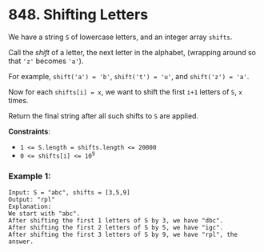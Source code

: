 # 848. Shifting Letters

We have a string `S` of lowercase letters, and an integer array `shifts`.

Call the *shift* of a letter, the next letter in the alphabet, (wrapping around so that `'z'` becomes `'a'`). 

For example, `shift('a') = 'b'`, `shift('t') = 'u'`, and `shift('z') = 'a'`.

Now for each `shifts[i] = x`, we want to shift the first `i+1` letters of `S`, `x` times.

Return the final string after all such shifts to `S` are applied.

**Constraints**:

- <code>1 <= S.length = shifts.length <= 20000</code>
- <code>0 <= shifts[i] <= 10<sup>9</sup></code>

### Example 1:
```
Input: S = "abc", shifts = [3,5,9]
Output: "rpl"
Explanation: 
We start with "abc".
After shifting the first 1 letters of S by 3, we have "dbc".
After shifting the first 2 letters of S by 5, we have "igc".
After shifting the first 3 letters of S by 9, we have "rpl", the answer.
```
